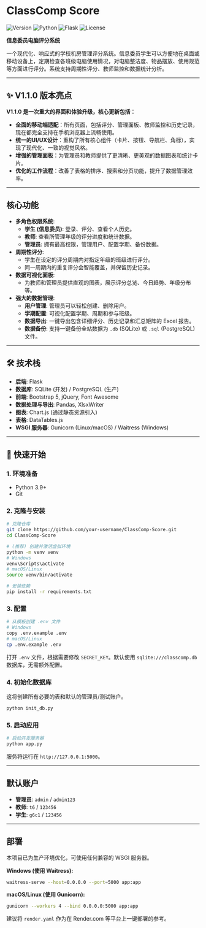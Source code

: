 # ClassComp Score

![Version](https://img.shields.io/badge/version-1.1.0-blue.svg)
![Python](https://img.shields.io/badge/Python-3.9%2B-blue)
![Flask](https://img.shields.io/badge/Flask-2.x-orange)
![License](https://img.shields.io/badge/License-MIT-green.svg)

**信息委员电脑评分系统**

一个现代化、响应式的学校机房管理评分系统。信息委员学生可以方便地在桌面或移动设备上，定期检查各班级电脑使用情况，对电脑整洁度、物品摆放、使用规范等方面进行评分。系统支持周期性评分、教师监控和数据统计分析。

---

## ✨ V1.1.0 版本亮点

**V1.1.0 是一次重大的界面和体验升级，核心更新包括：**

- **全面的移动端适配**：所有页面，包括评分、管理面板、教师监控和历史记录，现在都完全支持在手机浏览器上流畅使用。
- **统一的UI/UX设计**：重构了所有核心组件（卡片、按钮、导航栏、角标），实现了现代化、一致的视觉风格。
- **增强的管理面板**：为管理员和教师提供了更清晰、更美观的数据图表和统计卡片。
- **优化的工作流程**：改善了表格的排序、搜索和分页功能，提升了数据管理效率。

---

## 核心功能

- **多角色权限系统**:
    - **学生 (信息委员)**: 登录、评分、查看个人历史。
    - **教师**: 查看所管理年级的评分进度和统计数据。
    - **管理员**: 拥有最高权限，管理用户、配置学期、备份数据。
- **周期性评分**:
    - 学生在设定的评分周期内对指定年级的班级进行评分。
    - 同一周期内的重复评分会智能覆盖，并保留历史记录。
- **数据可视化面板**:
    - 为教师和管理员提供直观的图表，展示评分总览、今日趋势、年级分布等。
- **强大的数据管理**:
    - **用户管理**: 管理员可以轻松创建、删除用户。
    - **学期配置**: 可视化配置学期、周期和参与班级。
    - **数据导出**: 一键导出包含详细评分、历史记录和汇总矩阵的 Excel 报告。
    - **数据备份**: 支持一键备份全站数据为 `.db` (SQLite) 或 `.sql` (PostgreSQL) 文件。

---

## 🛠️ 技术栈

- **后端**: Flask
- **数据库**: SQLite (开发) / PostgreSQL (生产)
- **前端**: Bootstrap 5, jQuery, Font Awesome
- **数据处理与导出**: Pandas, XlsxWriter
- **图表**: Chart.js (通过静态资源引入)
- **表格**: DataTables.js
- **WSGI 服务器**: Gunicorn (Linux/macOS) / Waitress (Windows)

---

## 🚀 快速开始

### 1. 环境准备
- Python 3.9+
- Git

### 2. 克隆与安装
```bash
# 克隆仓库
git clone https://github.com/your-username/ClassComp-Score.git
cd ClassComp-Score

# (推荐) 创建并激活虚拟环境
python -m venv venv
# Windows
venv\Scripts\activate
# macOS/Linux
source venv/bin/activate

# 安装依赖
pip install -r requirements.txt
```

### 3. 配置
```bash
# 从模板创建 .env 文件
# Windows
copy .env.example .env
# macOS/Linux
cp .env.example .env
```
打开 `.env` 文件，根据需要修改 `SECRET_KEY`。默认使用 `sqlite:///classcomp.db` 数据库，无需额外配置。

### 4. 初始化数据库
这将创建所有必要的表和默认的管理员/测试账户。
```bash
python init_db.py
```

### 5. 启动应用
```bash
# 启动开发服务器
python app.py
```
服务将运行在 `http://127.0.0.1:5000`。

---

## 默认账户

- **管理员**: `admin` / `admin123`
- **教师**: `t6` / `123456`
- **学生**: `g6c1` / `123456`

---

## 部署

本项目已为生产环境优化，可使用任何兼容的 WSGI 服务器。

**Windows (使用 Waitress):**
```bash
waitress-serve --host=0.0.0.0 --port=5000 app:app
```

**macOS/Linux (使用 Gunicorn):**
```bash
gunicorn --workers 4 --bind 0.0.0.0:5000 app:app
```
建议将 `render.yaml` 作为在 Render.com 等平台上一键部署的参考。
